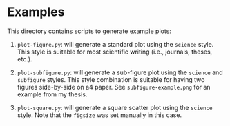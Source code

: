 Examples
========

This directory contains scripts to generate example plots:

1. ``plot-figure.py``: will generate a standard plot using the ``science`` style. This style is suitable for most scientific writing (i.e., journals, theses, etc.).

2. ``plot-subfigure.py``: will generate a sub-figure plot using the ``science`` and ``subfigure`` styles. This style combination is suitable for having two figures side-by-side on a4 paper. See ``subfigure-example.png`` for an example from my thesis.

3. ``plot-square.py``: will generate a square scatter plot using the ``science`` style. Note that the ``figsize`` was set manually in this case.